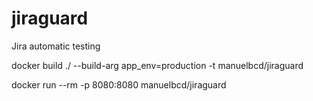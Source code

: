 # jiraguard
Jira automatic testing

docker build ./ --build-arg app_env=production -t manuelbcd/jiraguard

docker run --rm -p 8080:8080 manuelbcd/jiraguard
